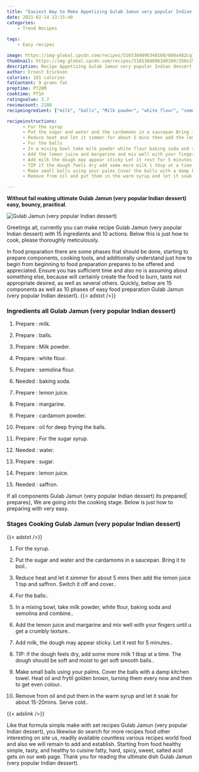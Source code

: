 ```yaml
---
title: "Easiest Way to Make Appetizing Gulab Jamun very popular Indian dessert"
date: 2021-02-14 13:15:40
categories:
    - Trend Recipes
    
tags:
    - Easy recipes

image: https://img-global.cpcdn.com/recipes/5165384896348160/680x482cq70/gulab-jamun-very-popular-indian-dessert-recipe-main-photo.jpg
thumbnail: https://img-global.cpcdn.com/recipes/5165384896348160/350x250cq70/gulab-jamun-very-popular-indian-dessert-recipe-main-photo.jpg
description: Recipe Appetizing Gulab Jamun very popular Indian dessert with 15 ingredients and 10 stages of easy cooking.
author: Ernest Erickson
calories: 181 calories
fatContent: 9 grams fat
preptime: PT20M
cooktime: PT1H
ratingvalue: 3.7
reviewcount: 2188
recipeingredient: ["milk", "balls", "Milk powder", "white flour", "semolina flour", "baking soda", "lemon juice", "margarine", "cardamom powder", "oil for deep frying the balls", "For the sugar syrup", "water", "sugar", "lemon juice", "saffron"]

recipeinstructions: 
      - For the syrup 
      - Put the sugar and water and the cardamoms in a saucepan Bring it to boil 
      - Reduce heat and let it simmer for about 5 mins then add the lemon juice 1 tsp and saffron Switch it off and cover 
      - For the balls 
      - In a mixing bowl take milk powder white flour baking soda and semolina and combine 
      - Add the lemon juice and margarine and mix well with your fingers until u get a crumbly texture 
      - Add milk the dough may appear sticky Let it rest for 5 minutes 
      - TIP if the dough feels dry add some more milk 1 tbsp at a time The dough should be soft and moist to get soft smooth balls 
      - Make small balls using your palms Cover the balls with a damp kitchen towel Heat oil and frytil golden brown turning them every now and then to get even colour 
      - Remove from oil and put them in the warm syrup and let it soak for about 1520mins Serve cold

---
```




**Without fail making ultimate Gulab Jamun (very popular Indian dessert) easy, bouncy, practical**. 


![Gulab Jamun (very popular Indian dessert)](https://img-global.cpcdn.com/recipes/5165384896348160/680x482cq70/gulab-jamun-very-popular-indian-dessert-recipe-main-photo.jpg "Gulab Jamun (very popular Indian dessert)")




Greetings all, currently you can make recipe Gulab Jamun (very popular Indian dessert) with 15 ingredients and 10 actions. Below this is just how to cook, please thoroughly meticulously.

In food preparation there are some phases that should be done, starting to prepare components, cooking tools, and additionally understand just how to begin from beginning to food preparation prepares to be offered and appreciated. Ensure you has sufficient time and also no is assuming about something else, because will certainly create the food to burn, taste not appropriate desired, as well as several others. Quickly, below are 15 components as well as 10 phases of easy food preparation Gulab Jamun (very popular Indian dessert).
{{< adstxt />}}

### Ingredients all Gulab Jamun (very popular Indian dessert)


1. Prepare  : milk.

1. Prepare  : balls.

1. Prepare  : Milk powder.

1. Prepare  : white flour.

1. Prepare  : semolina flour.

1. Needed  : baking soda.

1. Prepare  : lemon juice.

1. Prepare  : margarine.

1. Prepare  : cardamom powder.

1. Prepare  : oil for deep frying the balls.

1. Prepare  : For the sugar syrup.

1. Needed  : water.

1. Prepare  : sugar.

1. Prepare  : lemon juice.

1. Needed  : saffron.



If all components Gulab Jamun (very popular Indian dessert) its prepared| prepares}, We are going into the cooking stage. Below is just how to preparing with very easy.

### Stages Cooking Gulab Jamun (very popular Indian dessert)

{{< adstxt />}}


1. For the syrup.



1. Put the sugar and water and the cardamoms in a saucepan. Bring it to boil..



1. Reduce heat and let it simmer for about 5 mins then add the lemon juice 1 tsp and saffron. Switch it off and cover..



1. For the balls:.



1. In a mixing bowl, take milk powder, white flour, baking soda and semolina and combine..



1. Add the lemon juice and margarine and mix well with your fingers until u get a crumbly texture..



1. Add milk, the dough may appear sticky. Let it rest for 5 minutes..



1. TIP: if the dough feels dry, add some more milk 1 tbsp at a time. The dough should be soft and moist to get soft smooth balls..



1. Make small balls using your palms. Cover the balls with a damp kitchen towel. Heat oil and frytil golden brown, turning them every now and then to get even colour..



1. Remove from oil and put them in the warm syrup and let it soak for about 15-20mins. Serve cold..





{{< adslink />}}

Like that formula simple make with set recipes Gulab Jamun (very popular Indian dessert), you likewise do search for more recipes food other interesting on site us, readily available countless various recipes world food and also we will remain to add and establish. Starting from food healthy simple, tasty, and healthy to cuisine fatty, hard, spicy, sweet, salted acid gets on our web page. Thank you for reading the ultimate dish Gulab Jamun (very popular Indian dessert).
